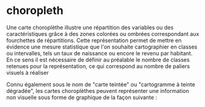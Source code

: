 # choropleth
</p>
Une carte choroplèthe illustre une répartition des variables ou des caractéristiques grâce à des zones colorées ou ombrées correspondant aux fourchettes de répartitions.
 Cette représentation permet de mettre en évidence une mesure statistique que l'on souhaite cartographier en classes ou intervalles, tels un taux de naissance ou encore le revenu par habitant.
En ce sens il est nécessaire de définir au préalable le nombre de classes retenues pour la représentation, ce qui correspond au nombre de paliers visuels à réaliser

Connu également sous le nom de "carte teintée" ou "cartogramme à teinte dégradée", les cartes choroplèthes peuvent représenter une information non visuelle sous forme de graphique de la façon suivante :
</p>

